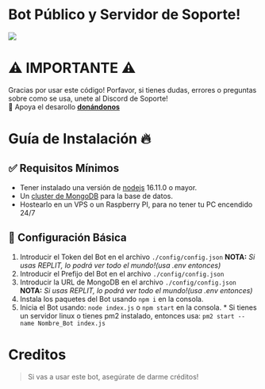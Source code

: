 # Bot Público y Servidor de Soporte!

<a href="https://discord.gg/d232jBTj3T"><img src="https://cdn.discordapp.com/attachments/983551427769139231/984318019289370654/unknown.jpg"></a>
 

# ⚠ IMPORTANTE ⚠
Gracias por usar este código! Porfavor, si tienes dudas, errores o preguntas sobre como se usa, unete al Discord de Soporte!
<br>💛 Apoya el desarollo [**donándonos**](https://www.paypal.me/tinchoge)

# Guía de Instalación 🔥


## ✅ Requisitos Mínimos

  * Tener instalado una versión de [nodejs](https://nodejs.org) 16.11.0 o mayor.
  * Un [cluster de MongoDB](https://www.mongodb.com/es/cloud/atlas/) para la base de datos.
  * Hostearlo en un VPS o un Raspberry PI, para no tener tu PC encendido 24/7
  

## 🤖 Configuración Básica

   1. Introducir el Token del Bot en el archivo `./config/config.json` **NOTA:** *Si usas REPLIT, lo podrá ver todo el mundo!(usa .env entonces)*
   2. Introducir el Prefijo del Bot en el archivo `./config/config.json`
   3. Introducir la URL de MongoDB en el archivo `./config/config.json` **NOTA:** *Si usas REPLIT, lo podrá ver todo el mundo!(usa .env entonces)*
   4. Instala los paquetes del Bot usando `npm i` en la consola.
   5. Inicia el Bot usando: `node index.js` o `npm start` en la consola.
     * Si tienes un servidor linux o tienes pm2 instalado, entonces usa: `pm2 start --name Nombre_Bot index.js`

# Creditos

> Si vas a usar este bot, asegúrate de darme créditos!
